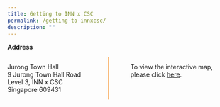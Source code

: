 ```yaml
---
title: Getting to INN x CSC
permalink: /getting-to-innxcsc/
description: ""
---
```

<style>

.grid-container {
	display: grid;
	grid-template-columns: 45% 10% 45%;
	}

.vertical-line {
	border-left: 1px solid #F68B1F
	}	
</style>

<b>Address</b>

<div class="grid-container">
	<div>
		<p>Jurong Town Hall <br>
		9 Jurong Town Hall Road <br>
		Level 3, INN x CSC <br>
		Singapore 609431
		</p>
		
</div>
	<div class="vertical-line"></div>
	<div><p>To view the interactive map, please click <a href="">here</a>.</p></div>




</div>